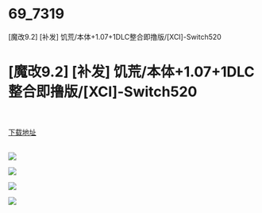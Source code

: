 # 69_7319
[魔改9.2] [补发] 饥荒/本体+1.07+1DLC整合即撸版/[XCI]-Switch520
# [魔改9.2] [补发] 饥荒/本体+1.07+1DLC整合即撸版/[XCI]-Switch520
 <br/></br>
[下载地址](https://www.switch520.cc/article/7319 "下载地址")
<br/></br>

<p><strong><img class="aligncenter" src="https://www.switch520.cc/muke_img/upload_art_editor_20201112-1_9bc030e5a9d991074539cfd8f10cbb35.jpg"></strong></p>
<p><strong><img class="aligncenter" src="https://www.switch520.cc/muke_img/upload_art_editor_20201112-1_424568019a13ef221ae444b887c83960.jpg"></strong></p>
<p><strong><img class="aligncenter" src="https://www.switch520.cc/muke_img/upload_art_editor_20201112-1_2b0b3ed261730f6e3df228baca2f89da.jpg"></strong></p>
<p><strong><img class="aligncenter" src="https://www.switch520.cc/muke_img/upload_art_editor_20201112-1_e5fed69e1f4b57f5a6d758913da26204.jpg"></strong></p>
<p>&nbsp;</p>
